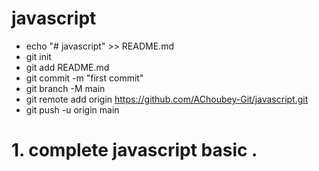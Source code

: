 # javascript
* echo "# javascript" >> README.md
* git init
* git add README.md
* git commit -m "first commit"
* git branch -M main
* git remote add origin https://github.com/AChoubey-Git/javascript.git
* git push -u origin main

# 1. complete javascript basic .
